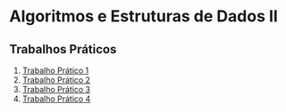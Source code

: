 # Algoritmos e Estruturas de Dados II

## Trabalhos Práticos
1. [Trabalho Prático 1](Verde/TP1 "Trabalho Prático 1")
2. [Trabalho Prático 2](Verde/TP2 "Trabalho Prático 2")
3. [Trabalho Prático 3](Verde/TP3 "Trabalho Prático 3")
4. [Trabalho Prático 4](Verde/TP4 "Trabalho Prático 4")
